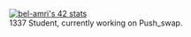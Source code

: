 [![bel-amri's 42 stats](https://badge42.vercel.app/api/v2/cl29qrz2f004409kzqg50sjfa/stats?cursusId=21&coalitionId=75)](https://github.com/JaeSeoKim/badge42)<br>
1337 Student, currently working on Push_swap.
